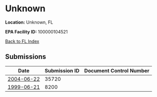# Unknown

**Location:** Unknown, FL

**EPA Facility ID:** 100000104521

[Back to FL Index](../../index.md)

## Submissions

| Date | Submission ID | Document Control Number |
|------|--------------|-------------------------|
| [2004-06-22](submissions/35720.md) | 35720 |  |
| [1999-06-21](submissions/8200.md) | 8200 |  |
